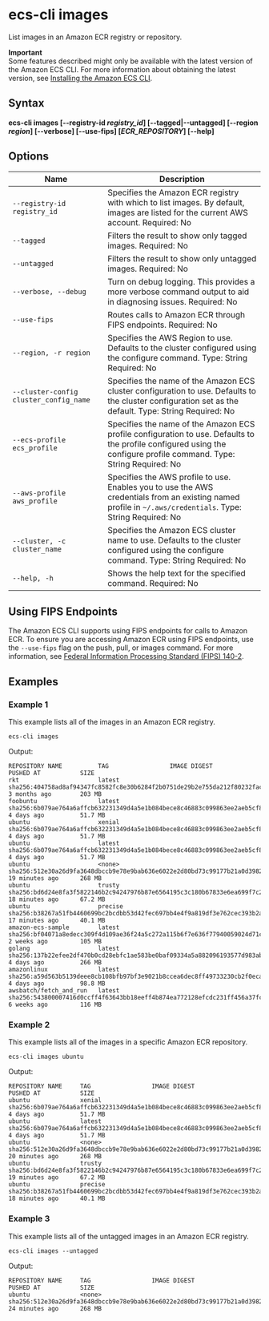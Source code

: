 # ecs\-cli images<a name="cmd-ecs-cli-images"></a>

List images in an Amazon ECR registry or repository\.

**Important**  
Some features described might only be available with the latest version of the Amazon ECS CLI\. For more information about obtaining the latest version, see [Installing the Amazon ECS CLI](ECS_CLI_installation.md)\.

## Syntax<a name="cmd-ecs-cli-images-syntax"></a>

**ecs\-cli images \[\-\-registry\-id *registry\_id*\] \[\-\-tagged\|\-\-untagged\] \[\-\-region *region*\] \[\-\-verbose\] \[\-\-use\-fips\] \[*ECR\_REPOSITORY*\] \[\-\-help\]** 

## Options<a name="cmd-ecs-cli-images-options"></a>


| Name | Description | 
| --- | --- | 
|  `--registry-id registry_id`  |  Specifies the Amazon ECR registry with which to list images\. By default, images are listed for the current AWS account\. Required: No  | 
|  `--tagged`  |  Filters the result to show only tagged images\. Required: No  | 
|  `--untagged`  |  Filters the result to show only untagged images\. Required: No  | 
|  `--verbose, --debug`  |  Turn on debug logging\. This provides a more verbose command output to aid in diagnosing issues\. Required: No  | 
|  `--use-fips`  |  Routes calls to Amazon ECR through FIPS endpoints\. Required: No  | 
|  `--region, -r region`  |  Specifies the AWS Region to use\. Defaults to the cluster configured using the configure command\. Type: String Required: No  | 
|  `--cluster-config cluster_config_name`  |  Specifies the name of the Amazon ECS cluster configuration to use\. Defaults to the cluster configuration set as the default\. Type: String Required: No  | 
|  `--ecs-profile ecs_profile`  |  Specifies the name of the Amazon ECS profile configuration to use\. Defaults to the profile configured using the configure profile command\. Type: String Required: No  | 
|  `--aws-profile aws_profile`  |  Specifies the AWS profile to use\. Enables you to use the AWS credentials from an existing named profile in `~/.aws/credentials`\. Type: String Required: No  | 
|  `--cluster, -c cluster_name`  |  Specifies the Amazon ECS cluster name to use\. Defaults to the cluster configured using the configure command\. Type: String Required: No  | 
|  `--help, -h`  |  Shows the help text for the specified command\. Required: No  | 

## Using FIPS Endpoints<a name="cmd-ecs-cli-images-fips"></a>

The Amazon ECS CLI supports using FIPS endpoints for calls to Amazon ECR\. To ensure you are accessing Amazon ECR using FIPS endpoints, use the `--use-fips` flag on the push, pull, or images command\. For more information, see [Federal Information Processing Standard \(FIPS\) 140\-2](http://aws.amazon.com/compliance/fips/)\.

## Examples<a name="cmd-ecs-cli-images-examples"></a>

### Example 1<a name="cmd-ecs-cli-images-example-1"></a>

This example lists all of the images in an Amazon ECR registry\.

```
ecs-cli images
```

Output:

```
REPOSITORY NAME          TAG                 IMAGE DIGEST                                                              PUSHED AT           SIZE
rkt                      latest              sha256:404758ad8af94347fc8582fc8e30b6284f2b0751de29b2e755da212f80232fac   3 months ago        203 MB
foobuntu                 latest              sha256:6b079ae764a6affcb632231349d4a5e1b084bece8c46883c099863ee2aeb5cf8   4 days ago          51.7 MB
ubuntu                   xenial              sha256:6b079ae764a6affcb632231349d4a5e1b084bece8c46883c099863ee2aeb5cf8   4 days ago          51.7 MB
ubuntu                   latest              sha256:6b079ae764a6affcb632231349d4a5e1b084bece8c46883c099863ee2aeb5cf8   4 days ago          51.7 MB
ubuntu                   <none>              sha256:512e30a26d9fa3648dbccb9e78e9bab636e6022e2d80bd73c99177b21a0d3982   19 minutes ago      268 MB
ubuntu                   trusty              sha256:bd6d24e8fa3f5822146b2c94247976b87e6564195c3c180b67833e6ea699f7c2   18 minutes ago      67.2 MB
ubuntu                   precise             sha256:b38267a51fb4460699bc2bcdbb53d42fec697bb4e4f9a819df3e762cec393b2a   17 minutes ago      40.1 MB
amazon-ecs-sample        latest              sha256:bf04071a8edecc309f4d109ae36f24a5c272a115b6f7e636f77940059024d71c   2 weeks ago         105 MB
golang                   latest              sha256:137b22efee2df470b0cd28ebfc1ae583be0baf09334a5a882096193577d983ab   4 days ago          266 MB
amazonlinux              latest              sha256:a59d563b5139deee8cb108bfb97bf3e9021b8ccea6dec8ff49733230cb2f0eca   4 days ago          98.8 MB
awsbatch/fetch_and_run   latest              sha256:543800007416d0ccff4f63643bb18eeff4b874ea772128efcdc231ff456a37fc   6 weeks ago         116 MB
```

### Example 2<a name="cmd-ecs-cli-images-example-2"></a>

This example lists all of the images in a specific Amazon ECR repository\.

```
ecs-cli images ubuntu
```

Output:

```
REPOSITORY NAME     TAG                 IMAGE DIGEST                                                              PUSHED AT           SIZE
ubuntu              xenial              sha256:6b079ae764a6affcb632231349d4a5e1b084bece8c46883c099863ee2aeb5cf8   4 days ago          51.7 MB
ubuntu              latest              sha256:6b079ae764a6affcb632231349d4a5e1b084bece8c46883c099863ee2aeb5cf8   4 days ago          51.7 MB
ubuntu              <none>              sha256:512e30a26d9fa3648dbccb9e78e9bab636e6022e2d80bd73c99177b21a0d3982   20 minutes ago      268 MB
ubuntu              trusty              sha256:bd6d24e8fa3f5822146b2c94247976b87e6564195c3c180b67833e6ea699f7c2   19 minutes ago      67.2 MB
ubuntu              precise             sha256:b38267a51fb4460699bc2bcdbb53d42fec697bb4e4f9a819df3e762cec393b2a   18 minutes ago      40.1 MB
```

### Example 3<a name="cmd-ecs-cli-images-example-3"></a>

This example lists all of the untagged images in an Amazon ECR registry\.

```
ecs-cli images --untagged
```

Output:

```
REPOSITORY NAME     TAG                 IMAGE DIGEST                                                              PUSHED AT           SIZE
ubuntu              <none>              sha256:512e30a26d9fa3648dbccb9e78e9bab636e6022e2d80bd73c99177b21a0d3982   24 minutes ago      268 MB
```